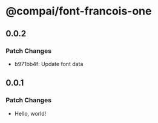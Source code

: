 # @compai/font-francois-one

## 0.0.2

### Patch Changes

- b971bb4f: Update font data

## 0.0.1

### Patch Changes

- Hello, world!
